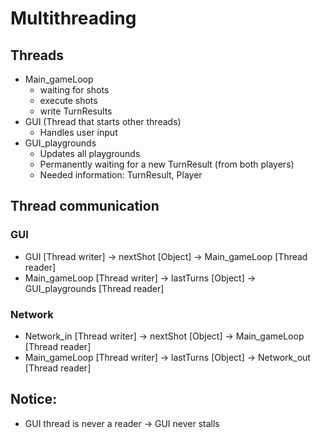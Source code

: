 # Multithreading

## Threads

- Main_gameLoop
    - waiting for shots
    - execute shots
    - write TurnResults
- GUI (Thread that starts other threads)
    - Handles user input
- GUI_playgrounds
    - Updates all playgrounds
    - Permanently waiting for a new TurnResult (from both players)
    - Needed information: TurnResult, Player

 
 ## Thread communication
 
 ### GUI
 
 - GUI [Thread writer] -> nextShot [Object] -> Main_gameLoop [Thread reader]
 - Main_gameLoop [Thread writer] -> lastTurns [Object] -> GUI_playgrounds [Thread reader]

### Network

 - Network_in [Thread writer] -> nextShot [Object] -> Main_gameLoop [Thread reader]
 - Main_gameLoop [Thread writer] -> lastTurns [Object] -> Network_out [Thread reader]
 
 ## Notice:
 
 - GUI thread is never a reader -> GUI never stalls
 